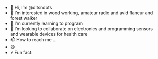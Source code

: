 - 👋 Hi, I’m @ditsndots
- 👀 I’m interested in wood working, amateur radio and avid flaneur and forest walker
- 🌱 I’m currently learning to program
- 💞️ I’m looking to collaborate on electronics and programming sensors and wearable devices for health care
- 📫 How to reach me ...
- 😄 
- ⚡ Fun fact: 

<!---
ditsndots/ditsndots is a ✨ special ✨ repository because its `README.md` (this file) appears on your GitHub profile.
You can click the Preview link to take a look at your changes.
--->

